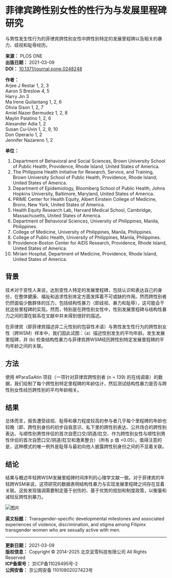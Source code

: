 # 菲律宾跨性别女性的性行为与发展里程碑研究

与男性发生性行为的菲律宾跨性别女性中跨性别特定的发展里程碑以及相关的暴力、歧视和耻辱经历。

**来源：** PLOS ONE  
**出版日期：** 2021-03-09  
**DOI：** [10.1371/journal.pone.0248248](https://doi.org/10.1371/journal.pone.0248248)

**作者：**  
Arjee J Restar 1, 2, 3  
Aaron S Breslow 4, 5  
Harry Jin 3  
Ma Irene Quilantang 1, 2, 6  
Olivia Sison 1, 2, 7  
Amiel Nazer Bermudez 1, 2, 8  
Maylin Palatino 1, 2, 6  
Alexander Adia 1, 2  
Susan Cu-Uvin 1, 2, 9, 10  
Don Operario 1, 2  
Jennifer Nazareno 1, 2  

**单位：**  
1.  Department of Behavioral and Social Sciences, Brown University School of Public Health, Providence, Rhode Island, United States of America.  
2.  The Philippine Health Initiative for Research, Service, and Training, Brown University School of Public Health, Providence, Rhode Island, United States of America.  
3.  Department of Epidemiology, Bloomberg School of Public Health, Johns Hopkins University, Baltimore, Maryland, United States of America.  
4.  PRIME Center for Health Equity, Albert Einstein College of Medicine, Bronx, New York, United States of America.  
5.  Health Equity Research Lab, Harvard Medical School, Cambridge, Massachusetts, United States of America.  
6.  Department of Behavioral Sciences, University of Philippines, Manila, Philippines.  
7.  College of Medicine, University of Philippines, Manila, Philippines.  
8.  College of Public Health, University of Philippines, Manila, Philippines.  
9.  Providence-Boston Center for AIDS Research, Providence, Rhode Island, United States of America.  
10.  Miriam Hospital, Department of Medicine, Providence, Rhode Island, United States of America.

## 背景
技术对于变性人来说，达到变性人特定的发展里程碑，包括认识和表达自己的身份，在整体健康、福祉和追求性别肯定方面发挥着不可或缺的作用。然而跨性别者仍然面临少数群体的压力，包括结构性暴力（即歧视、暴力和耻辱），这可能会干扰这些里程碑的实现。然而，特别是在跨性别女性中，性别发展里程碑与结构性暴力之间的潜在联系在文献中并未得到很好的描述。

在菲律宾（即菲律宾描述非二元性别的包容性术语）与男性发生性行为的跨性别女性（跨WSM）样本中，我们因此试图：（a）描述性别发生的平均年龄。发生发展里程碑，并 (b) 检查结构性暴力与菲律宾跨WSM经历跨性别特定发展里程碑的平均年龄之间的关联。

## 方法
使用 #ParaSaAtin 项目（一项针对菲律宾跨性别者 (n = 139) 的在线调查）的数据，我们绘制了每个跨性别特定里程碑的年龄估计，然后测试结构性暴力是否与跨性别女性经历跨性别的平均年龄相关。

## 结果
总体而言，报告遭受歧视、耻辱和暴力程度较高的参与者几乎每个里程碑的年龄也较晚（即、跨性别身份的初步自我意识、私下里的跨性别表达、公共场合的跨性别表达、与顺性别男性伴侣的首次自愿口交/阴道/肛交、作为跨性别女性与顺性别男性伴侣的首次自愿口交/阴道/肛交和激素整合）（所有 p 值 <0.05）。值得注意的是，这种模式的唯一例外是耻辱与最初向他人披露跨性别身份之间的不显着关联。

## 结论
结果与概述年轻跨WSM发展里程碑时间序列的心理学文献一致。对于菲律宾的年轻跨WSM来说，这项研究的数据表明结构性暴力与实现发展里程碑之间存在显着关联。这些发现强调需要制定基于创伤的、基于优势的规划和制度政策，以衡量和减轻反跨性别暴力。

![图片](https://scdn.x-mol.com/jcss/images/paperTranslation.png)

**英文标题：** Transgender-specific developmental milestones and associated experiences of violence, discrimination, and stigma among Filipinx transgender women who are sexually active with men.

---

**更新日期：** 2021-03-09  
**版权信息：** Copyright © 2014-2025 北京衮雪科技有限公司 All Rights Reserved  
**ICP备案号：** 京ICP备11026495号-2  
**公网安备：** 京公网安备 11010802027423号  